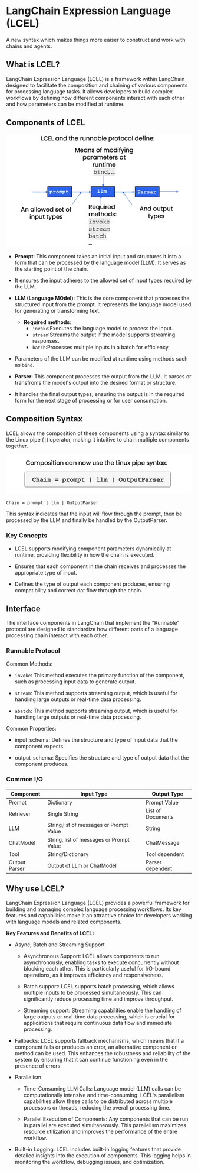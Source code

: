 # LangChain Expression Language (LCEL)
A new syntax which makes things more eaiser to construct and work with chains and agents.

## What is LCEL?
LangChain Expression Language (LCEL) is a framework within LangChain designed to facilitate the composition and chaining of various components for processing language tasks. It allows developers to build complex workflows by defining how different components interact with each other and how parameters can be modified at runtime.

## Components of LCEL

<img src="https://github.com/iamrajharshit/OnLangChain/blob/main/02_LCEL/img/01_LCEL_a.png">
<br>

- **Prompt**: This component takes an initial input and structures it into a form that can be processed by the language model (LLM). It serves as the starting point of the chain.

- It ensures the input adheres to the allowed set of input types required by the LLM.

- **LLM (Language MOdel)**:  This is the core component that processes the structured input from the prompt. It represents the language model used for generating or transforming text.

    - **Required methods**: 
        - `invoke`:Executes the language model to process the input.
        - `stream`:Streams the output if the model supports streaming responses.
        - `batch`:Processes multiple inputs in a batch for efficiency.

- Parameters of the LLM can be modified at runtime using methods such as `bind`.

- **Parser**: This component processes the output from the LLM. It parses or transfroms the model's output into the desired format or structure.

- It handles the final output types, ensuring the output is in the required form for the next stage of processing or for user consumption.

## Composition Syntax
LCEL allows the composition of these components using a syntax similar to the Linux pipe (`|`) operator, making it intuitive to chain multiple components together.

<img src ="https://github.com/iamrajharshit/OnLangChain/blob/main/02_LCEL/img/01_LCEL_b.png"><br>

```
Chain = prompt | llm | OutputParser
```
This syntax indicates that the input will flow through the prompt, then be processed by the LLM and finally be handled by the OutputParser.

### Key Concepts

- LCEL supports modifying component parameters dynamically at runtime, providing flexibility in how the chain is executed.

- Ensures that each component in the chain receives and processes the appropriate type of input.

- Defines the type of output each component produces, ensuring compatibility and correct dat flow through the chain.

## Interface 
The interface components in LangChain that implement the "Runnable" protocol are designed to standardize how different parts of a language processing chain interact with each other. 

### Runnable Protocol

Common Methods:

- `invoke`: This method executes the primary function of the component, such as processing input data to generate output.

- `stream`: This method supports streaming output, which is useful for handling large outputs or real-time data processing.

- `abatch`: This method supports streaming output, which is useful for handling large outputs or real-time data processing.

Common Properties:
- input_schema: Defines the structure and type of input data that the component expects.

- output_schema: Specifies the structure and type of output data that the component produces.

### Common I/O
|Component|Input Type|Output Type|
|--|--|--|
|Prompt|Dictionary|Prompt Value|
|Retriever|Single String|List of Documents|
|LLM|String,list of messages or Prompt Value|String|
|ChatModel|String, list of messages or Prompt Value|ChatMessage|
|Tool|String/Dictionary|Tool dependent|
|Output Parser|Output of LLm or ChatModel|Parser dependent|


## Why use LCEL?
LangChain Expression Language (LCEL) provides a powerful framework for building and managing complex language processing workflows. Its key features and capabilities make it an attractive choice for developers working with language models and related components.

**Key Features and Benefits of LCEL:**

- Async, Batch and Streaming Support
    - Asynchronous Support: LCEL allows components to run asynchronously, enabling tasks to execute concurrently without blocking each other. This is particularly useful for I/O-bound operations, as it improves efficiency and responsiveness.

    - Batch support: LCEL supports batch processing, which allows multiple inputs to be processed simultaneously. This can significantly reduce processing time and improve throughput.

    - Streaming support: Streaming capabilities enable the handling of large outputs or real-time data processing, which is crucial for applications that require continuous data flow and immediate processing.

- Fallbacks: LCEL supports fallback mechanisms, which means that if a component fails or produces an error, an alternative component or method can be used. This enhances the robustness and reliability of the system by ensuring that it can continue functioning even in the presence of errors.

- Parallelism
    - Time-Consuming LLM Calls: Language model (LLM) calls can be computationally intensive and time-consuming. LCEL's parallelism capabilities allow these calls to be distributed across multiple processors or threads, reducing the overall processing time.

    - Parallel Execution of Components: Any components that can be run in parallel are executed simultaneously. This parallelism maximizes resource utilization and improves the performance of the entire workflow.

- Built-in Logging: LCEL includes built-in logging features that provide detailed insights into the execution of components. This logging helps in monitoring the workflow, debugging issues, and optimization.